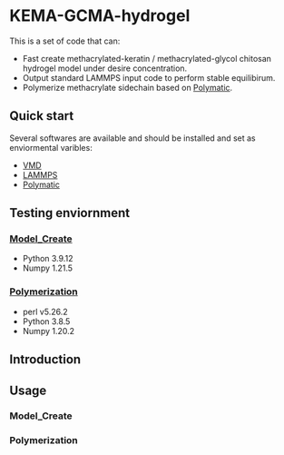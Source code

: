 # KEMA-GCMA-hydrogel
  
This is a set of code that can:    
* Fast create methacrylated-keratin / methacrylated-glycol chitosan hydrogel model under desire concentration.  
* Output standard LAMMPS input code to perform stable equilibirum.   
* Polymerize methacrylate sidechain based on [Polymatic](https://nanohub.org/resources/17278).

## Quick start
Several softwares are available and should be installed and set as enviormental varibles:  
* [VMD](https://www.ks.uiuc.edu/Development/Download/download.cgi?PackageName=VMD)
* [LAMMPS](https://www.lammps.org/download.html)
* [Polymatic](https://nanohub.org/resources/17278)

## Testing enviornment
### [Model_Create](#Model_Create)  
* Python 3.9.12  
* Numpy 1.21.5  

### [Polymerization](#Polymerization) 
* perl v5.26.2
* Python 3.8.5
* Numpy 1.20.2  

## Introduction

## Usage
### Model_Create 

### Polymerization  
